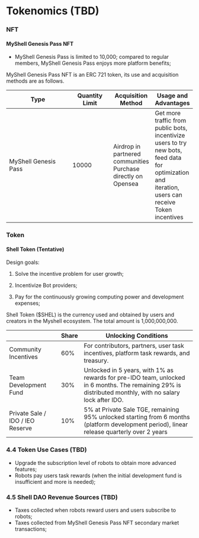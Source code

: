 # Tokenomics (TBD)

### NFT

#### MyShell Genesis Pass NFT

* MyShell Genesis Pass is limited to 10,000; compared to regular members, MyShell Genesis Pass enjoys more platform benefits;

MyShell Genesis Pass NFT is an ERC 721 token, its use and acquisition methods are as follows.

<table><thead><tr><th width="172">Type</th><th width="99">Quantity Limit</th><th>Acquisition Method</th><th>Usage and Advantages</th></tr></thead><tbody><tr><td>MyShell Genesis Pass</td><td>10000</td><td>Airdrop in partnered communities<br>Purchase directly on Opensea</td><td>Get more traffic from public bots, incentivize users to try new bots, feed data for optimization and iteration, users can receive Token incentives</td></tr></tbody></table>

### Token

#### Shell Token (Tentative)

Design goals:

1. Solve the incentive problem for user growth;

2. Incentivize Bot providers;

3. Pay for the continuously growing computing power and development expenses;

Shell Token ($SHEL) is the currency used and obtained by users and creators in the Myshell ecosystem. The total amount is 1,000,000,000.

|                  | Share  | Unlocking Conditions                                                |
| ---------------- | --- | --------------------------------------------------- |
| Community Incentives             | 60% | For contributors, partners, user task incentives, platform task rewards, and treasury.                    |
| Team Development Fund           | 30% | Unlocked in 5 years, with 1% as rewards for pre-IDO team, unlocked in 6 months. The remaining 29% is distributed monthly, with no salary lock after IDO. |
| Private Sale / IDO / IEO Reserve | 10% | 5% at Private Sale TGE, remaining 95% unlocked starting from 6 months (platform development period), linear release quarterly over 2 years             |

### 4.4 Token Use Cases (TBD)

* Upgrade the subscription level of robots to obtain more advanced features;
* Robots pay users task rewards (when the initial development fund is insufficient and more is needed);

### 4.5 Shell DAO Revenue Sources (TBD)

* Taxes collected when robots reward users and users subscribe to robots;
* Taxes collected from MyShell Genesis Pass NFT secondary market transactions;